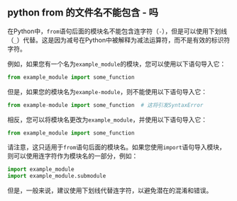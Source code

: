 ## python from 的文件名不能包含 - 吗

在Python中，`from`语句后面的模块名不能包含连字符（`-`），但是可以使用下划线（`_`）代替。这是因为减号在Python中被解释为减法运算符，而不是有效的标识符字符。

例如，如果您有一个名为`example_module`的模块，您可以使用以下语句导入它：

```python
from example_module import some_function
```

但是，如果您的模块名为`example-module`，则不能使用以下语句导入它：

```python
from example-module import some_function  # 这将引发SyntaxError
```

相反，您可以将模块名更改为`example_module`，并使用以下语句导入它：

```python
from example_module import some_function
```

请注意，这只适用于`from`语句后面的模块名。如果您使用`import`语句导入模块，则可以使用连字符作为模块名的一部分，例如：

```python
import example_module
import example_module.submodule
``` 

但是，一般来说，建议使用下划线代替连字符，以避免潜在的混淆和错误。